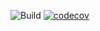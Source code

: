 ![Build](https://github.com/nathan-rabet/maven_training/actions/workflows/build.yml/badge.svg)
[![codecov](https://codecov.io/gh/nathan-rabet/maven_training/branch/master/graph/badge.svg)](https://codecov.io/gh/nathan-rabet/maven_training)
